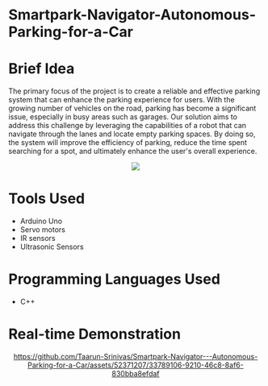 # Smartpark-Navigator-Autonomous-Parking-for-a-Car

# Brief Idea
The primary focus of the project is to create a reliable and effective parking system that can enhance the parking experience for users. With the growing number of vehicles on the road, parking has become a significant issue, especially in busy areas such as garages. Our solution aims to address this challenge by leveraging the capabilities of a robot that can navigate through the lanes and locate empty parking spaces. By doing so, the system will improve the efficiency of parking, reduce the time spent searching for a spot, and ultimately enhance the user's overall experience.

<div align= "center">
<img src="https://github.com/Taarun-Srinivas/Smartpark-Navigator---Autonomous-Parking-for-a-Car/assets/52371207/09f84241-f6aa-40c8-b19c-08c6a14d2172">
</div>

# Tools Used
- Arduino Uno
- Servo motors
- IR sensors
- Ultrasonic Sensors

# Programming Languages Used
- C++

# Real-time Demonstration

<div align="center">

https://github.com/Taarun-Srinivas/Smartpark-Navigator---Autonomous-Parking-for-a-Car/assets/52371207/33789106-9210-46c8-8af6-830bba8efdaf

</div>

